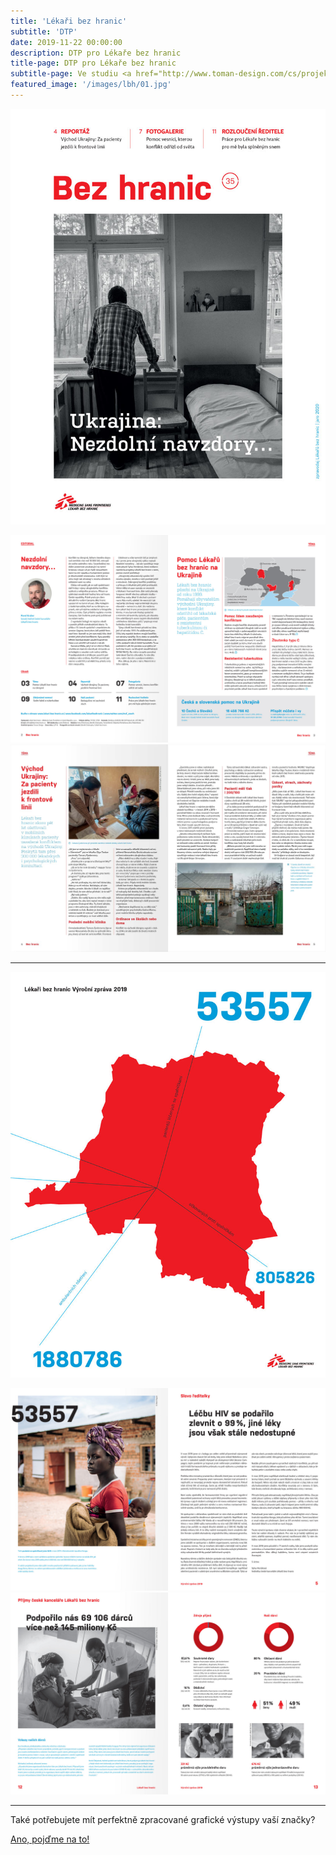 ```yaml
---
title: 'Lékaři bez hranic'
subtitle: 'DTP'
date: 2019-11-22 00:00:00
description: DTP pro Lékaře bez hranic
title-page: DTP pro Lékaře bez hranic
subtitle-page: Ve studiu <a href="http://www.toman-design.com/cs/projekty/lekari-bez-hranic-vyrocni-zprava">Toman Design</a> jsem se staral o&nbsp;korporátní identitu humanitární organizace Lékaři bez hranic. Připravoval jsem do tisku bulletin Bez hranic, sázel výroční zprávy a&nbsp;připravoval materiály pro kampaně. Autorem designu je Lukáš Müller.
featured_image: '/images/lbh/01.jpg'
---
```


![Obálka časopisu Bez Hranic](/images/lbh/02.jpg)

<div class="gallery" data-columns="2">
  <img src="/images/lbh/03.jpg">
  <img src="/images/lbh/07.jpg">
</div>

---

![Obálka VZ LBH](/images/lbh/04.jpg)

<div class="gallery" data-columns="2">
  <img src="/images/lbh/05.jpg">
  <img src="/images/lbh/06.jpg">
</div>

---

Také potřebujete mít perfektně zpracované grafické výstupy vaší značky?

<a href="/kontakt" class="button button--large">Ano, pojďme na to!</a>